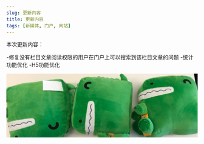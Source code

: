 ```yaml
---
slug: 更新内容
title: 更新内容
tags: [新媒体, 门户, 网站]
---
```




本次更新内容：

-修复没有栏目文章阅读权限的用户在门户上可以搜索到该栏目文章的问题
-统计功能优化
-H5功能优化



![Docusaurus Plushie](./docusaurus-plushie-banner.jpeg)




